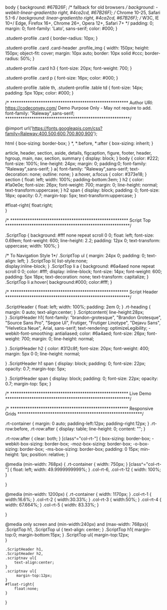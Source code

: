 body {
    background: #67B26F;  /* fallback for old browsers */
    background: -webkit-linear-gradient(to right, #4ca2cd, #67B26F);  /* Chrome 10-25, Safari 5.1-6 */
    background: linear-gradient(to right, #4ca2cd, #67B26F); /* W3C, IE 10+/ Edge, Firefox 16+, Chrome 26+, Opera 12+, Safari 7+ */
    padding: 0;
    margin: 0;
    font-family: 'Lato', sans-serif;
    color: #000;
}

.student-profile .card {
    border-radius: 10px;
}

.student-profile .card .card-header .profile_img {
    width: 150px;
    height: 150px;
    object-fit: cover;
    margin: 10px auto;
    border: 10px solid #ccc;
    border-radius: 50%;
}

.student-profile .card h3 {
    font-size: 20px;
    font-weight: 700;
}

.student-profile .card p {
    font-size: 16px;
    color: #000;
}

.student-profile .table th,
.student-profile .table td {
    font-size: 14px;
    padding: 5px 10px;
    color: #000;
}

/* ******************************************************
	Author URI: https://codeconvey.com/
	Demo Purpose Only - May not require to add.
	font-family: "Raleway",sans-serif;
*********************************************************/

@import url('https://fonts.googleapis.com/css?family=Raleway:400,500,600,700,800,900');



html {
  box-sizing: border-box;
}
*, *:before, *:after {
  box-sizing: inherit;
}

article, header, section, aside, details, figcaption, figure, footer, header, hgroup, main, nav, section, summary {
    display: block;
}
body {
    color: #222;
    font-size: 100%;
    line-height: 24px;
    margin: 0;
	padding:0;
	font-family: "Raleway",sans-serif;
}
a{
	font-family: "Raleway",sans-serif;
	text-decoration: none;
	outline: none;
}
a:hover, a:focus {
	color: #373e18;
}
section {
    float: left;
    width: 100%;
	padding-bottom:3em;
}
h2 {
    color: #1a0e0e;
    font-size: 26px;
    font-weight: 700;
    margin: 0;
    line-height: normal;
	text-transform:uppercase;
}
h2 span {
    display: block;
    padding: 0;
    font-size: 18px;
    opacity: 0.7;
    margin-top: 5px;
	text-transform:uppercase;
}

#float-right{
	float:right;	
}

/* ******************************************************
	Script Top
*********************************************************/

.ScriptTop {
    background: #fff none repeat scroll 0 0;
    float: left;
    font-size: 0.69em;
    font-weight: 600;
    line-height: 2.2;
    padding: 12px 0;
    text-transform: uppercase;
    width: 100%;
}

/* To Navigation Style 1*/
.ScriptTop ul {
    margin: 24px 0;
    padding: 0;
    text-align: left;
}
.ScriptTop li{
	list-style:none;	
	display:inline-block;
}
.ScriptTop li a {
    background: #6a4aed none repeat scroll 0 0;
    color: #fff;
    display: inline-block;
    font-size: 14px;
    font-weight: 600;
    padding: 5px 18px;
    text-decoration: none;
    text-transform: capitalize;
}
.ScriptTop li a:hover{
	background:#000;
	color:#fff;
}


/* ******************************************************
	Script Header
*********************************************************/

.ScriptHeader {
    float: left;
    width: 100%;
    padding: 2em 0;
}
.rt-heading {
    margin: 0 auto;
	text-align:center;
}
.Scriptcontent{
	line-height:28px;	
}
.ScriptHeader h1{
	font-family: "brandon-grotesque", "Brandon Grotesque", "Source Sans Pro", "Segoe UI", Frutiger, "Frutiger Linotype", "Dejavu Sans", "Helvetica Neue", Arial, sans-serif;
  text-rendering: optimizeLegibility;
  -webkit-font-smoothing: antialiased;
    color: #6a4aed;
    font-size: 26px;
    font-weight: 700;
    margin: 0;
    line-height: normal;

}
.ScriptHeader h2 {
    color: #312c8f;
    font-size: 20px;
    font-weight: 400;
    margin: 5px 0 0;
    line-height: normal;

}
.ScriptHeader h1 span {
    display: block;
    padding: 0;
    font-size: 22px;
    opacity: 0.7;
    margin-top: 5px;

}
.ScriptHeader span {
    display: block;
    padding: 0;
    font-size: 22px;
    opacity: 0.7;
    margin-top: 5px;
}




/* ******************************************************
	Live Demo
*********************************************************/





/* ******************************************************
	Responsive Grids
*********************************************************/

.rt-container {
	margin: 0 auto;
	padding-left:12px;
	padding-right:12px;
}
.rt-row:before, .rt-row:after {
  display: table;
  line-height: 0;
  content: "";
}

.rt-row:after {
  clear: both;
}
[class^="col-rt-"] {
  box-sizing: border-box;
  -webkit-box-sizing: border-box;
  -moz-box-sizing: border-box;
  -o-box-sizing: border-box;
  -ms-box-sizing: border-box;
  padding: 0 15px;
  min-height: 1px;
  position: relative;
}


@media (min-width: 768px) {
  .rt-container {
    width: 750px;
  }
  [class^="col-rt-"] {
    float: left;
    width: 49.9999999999%;
  }
  .col-rt-6, .col-rt-12 {
    width: 100%;
  }
  
}

@media (min-width: 1200px) {
	.rt-container {
		width: 1170px;
	}
	.col-rt-1 {
		width:16.6%;
	}
	.col-rt-2 {
		width:30.33%;
	}
	.col-rt-3 {
		width:50%;
	}
	.col-rt-4 {
		width: 67.664%;
	}
	.col-rt-5 {
		width: 83.33%;
	}
	

}

@media only screen and (min-width:240px) and (max-width: 768px){
	 .ScriptTop h1, .ScriptTop ul {
		text-align: center;
	}
	.ScriptTop h1{
		margin-top:0;
		margin-bottom:15px;
	}
	.ScriptTop ul{
		 margin-top:12px;		
	}
	
	.ScriptHeader h1,
	.ScriptHeader h2, 
	.scriptnav ul{
		text-align:center;	
	}
	.scriptnav ul{
		 margin-top:12px;		
	}
	#float-right{
		float:none;	
	}
	
}


